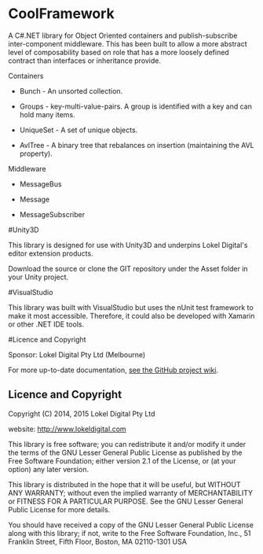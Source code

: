 # CoolFramework

A C#.NET library for Object Oriented containers and publish-subscribe
inter-component middleware.  This has been built to allow a more abstract
level of composability based on role that has a more loosely defined
contract than interfaces or inheritance provide.

Containers

* Bunch         - An unsorted collection.

* Groups        - key-multi-value-pairs.  A group is identified with a key and can hold many items.

* UniqueSet     - A set of unique objects.

* AvlTree       - A binary tree that rebalances on insertion (maintaining the AVL property).


Middleware

* MessageBus

* Message

* MessageSubscriber


#Unity3D

This library is designed for use with Unity3D and underpins Lokel Digital's
editor extension products.

Download the source or clone the GIT repository under the Asset folder in
your Unity project.

#VisualStudio

This library was built with VisualStudio but uses the nUnit test framework
to make it most accessible.  Therefore, it could also be developed with
Xamarin or other .NET IDE tools.

#Licence and Copyright

Sponsor: Lokel Digital Pty Ltd (Melbourne)

For more up-to-date documentation, [see the GitHub
project wiki](https://github.com/lokeldigital/CoolFramework/wiki).

Licence and Copyright
---------------------

Copyright (C) 2014, 2015 Lokel Digital Pty Ltd

website: http://www.lokeldigital.com    

This library is free software; you can redistribute it and/or
modify it under the terms of the GNU Lesser General Public
License as published by the Free Software Foundation; either
version 2.1 of the License, or (at your option) any later version.

This library is distributed in the hope that it will be useful,
but WITHOUT ANY WARRANTY; without even the implied warranty of
MERCHANTABILITY or FITNESS FOR A PARTICULAR PURPOSE.  See the GNU
Lesser General Public License for more details.

You should have received a copy of the GNU Lesser General Public
License along with this library; if not, write to the Free Software
Foundation, Inc., 51 Franklin Street, Fifth Floor, Boston, MA  02110-1301
USA
